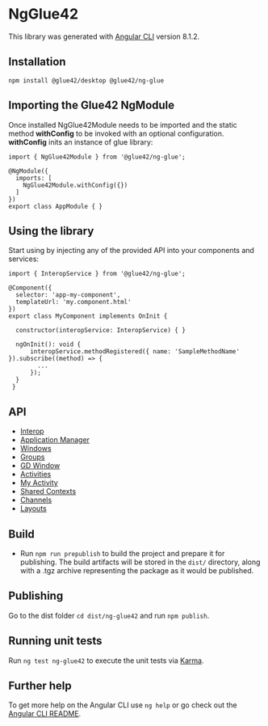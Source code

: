 # NgGlue42

This library was generated with [Angular CLI](https://github.com/angular/angular-cli) version 8.1.2.

## Installation

```
npm install @glue42/desktop @glue42/ng-glue
```

## Importing the Glue42 NgModule

Once installed NgGlue42Module needs to be imported and the static method **withConfig** to be invoked with an optional configuration. **withConfig** inits an instance of glue library:

```
import { NgGlue42Module } from '@glue42/ng-glue';

@NgModule({
  imports: [
    NgGlue42Module.withConfig({})
  ]
})
export class AppModule { }
```

## Using the library
Start using by injecting any of the provided API into your components and services:

```
import { InteropService } from '@glue42/ng-glue';

@Component({
  selector: 'app-my-component',
  templateUrl: 'my.component.html'
})
export class MyComponent implements OnInit {

  constructor(interopService: InteropService) { }

  ngOnInit(): void {
      interopService.methodRegistered({ name: 'SampleMethodName' }).subscribe((method) => {
        ...
      });
  }
 }
```

## API

* [ Interop ](./api-docs/interop-readme.md)
* [ Application Manager ](./api-docs/app-manager-readme.md)
* [ Windows ](./api-docs/windows-readme.md)
* [ Groups ](./api-docs/groups-readme.md)
* [ GD Window ](./api-docs/gd-window-readme.md)
* [ Activities ](./api-docs/activities-readme.md)
* [ My Activity ](./api-docs/my-activity-readme.md)
* [ Shared Contexts ](./api-docs/shared-contexts-readme.md)
* [ Channels ](./api-docs/channels-readme.md)
* [ Layouts ](./api-docs/layouts-readme.md)

## Build

* Run `npm run prepublish` to build the project and prepare it for publishing. The build artifacts will be stored in the `dist/` directory, along with a .tgz archive representing the package as it would be published.

## Publishing

Go to the dist folder `cd dist/ng-glue42` and run `npm publish`.

## Running unit tests

Run `ng test ng-glue42` to execute the unit tests via [Karma](https://karma-runner.github.io).

## Further help

To get more help on the Angular CLI use `ng help` or go check out the [Angular CLI README](https://github.com/angular/angular-cli/blob/master/README.md).
